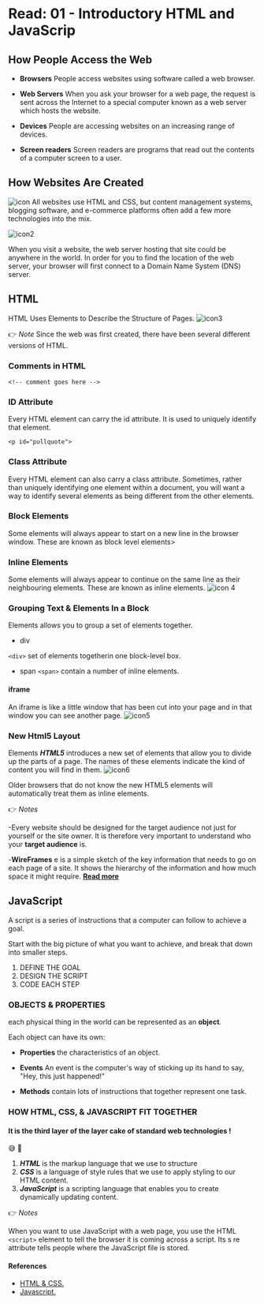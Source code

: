 # Read: 01 - Introductory HTML and JavaScrip
## How People Access the Web
* **Browsers**
People access websites using
software called a web browser.

* **Web Servers** 
When you ask your browser for
a web page, the request is sent
across the Internet to a special
computer known as a web
server which hosts the website.

* **Devices**
People are accessing websites
on an increasing range of devices.

* **Screen readers**
Screen readers are programs
that read out the contents of a
computer screen to a user.

## How Websites Are Created
![icon](https://hostpapa.blog/blog/wp-content/uploads/2018/10/websitebuilder.jpg)
All websites use HTML and CSS, but content
management systems, blogging software, and
e-commerce platforms often add a few more
technologies into the mix.

![icon2](https://d33wubrfki0l68.cloudfront.net/3fdd7b90b4b3387d65ace5ea07da198a860ab26d/de7db/static/359f7439a71a225da229970d54d36379/5a190/how-the-web-works.png)

When you visit a website, the web server
hosting that site could be anywhere in the
world. In order for you to find the location of
the web server, your browser will first connect
to a Domain Name System (DNS) server.

## HTML 
HTML Uses Elements to Describe the Structure of Pages.
![icon3](https://tutorial.techaltum.com/images/element.png)

👉 
*Note* Since the web was first created, there have
been several different versions of HTML.

### Comments in HTML

```
<!-- comment goes here -->
```

### ID Attribute
Every HTML element can carry the id attribute. It is used to uniquely identify that element.
```
<p id="pullquote">
```

### Class Attribute
Every HTML element can also carry a class attribute.
Sometimes, rather than uniquely identifying one element within a document, you will want a way to identify several elements as being different from the other elements.

### Block Elements
Some elements will always appear to start on a new line in
the browser window. These are known as block level elements>

### Inline Elements
Some elements will always appear to continue on the same line as their neighbouring elements. These are known as
inline elements.
![icon 4](https://miro.medium.com/max/2800/1*AFeOAqXNJJdfYAjfXiJ9AQ.jpeg)

### Grouping Text & Elements In a Block
Elements allows you to group a set of elements together.

* div

``` <div> ``` set of elements togetherin one block-level box.

* span
``` <span> ``` contain a number of inline elements.

#### iframe 
An iframe is like a little window that has been cut into your page and in that window you can see another page.
![icon5](https://www.wikitechy.com/technology/wp-content/uploads/2017/03/How-to-apply-CSS-to-iframe.jpg)

### New Html5 Layout
Elements
***HTML5*** introduces a new set of elements that allow you to divide up the
parts of a page. The names of these elements indicate the kind of content
you will find in them.
![icon6](https://i.pinimg.com/736x/9c/3b/d2/9c3bd26ca7b31f6bd91eda52ba632773.jpg)

Older browsers that do not know the new HTML5 elements
will automatically treat them as inline elements.

👉 
*Notes*

-Every website should be designed for the target audience not just for yourself or the site owner. It is therefore very important to understand who your **target audience** is.

-**WireFrames** e is a simple sketch of the key
information that needs to go on each page of a
site. It shows the hierarchy of the information
and how much space it might require. **[Read more](Read03.md)**

## JavaScript
A script is a series of instructions that a computer can follow to achieve a goal.

Start with the big picture of what you want to achieve, and break that down into smaller steps.

1. DEFINE THE GOAL
2. DESIGN THE SCRIPT
3. CODE EACH STEP 

### OBJECTS & PROPERTIES 
each physical thing in the world can be represented as an **object**.

Each object can have its own:
* **Properties**  the characteristics of an object.

*  **Events**
An event is the computer's way of sticking up its
hand to say, "Hey, this just happened!" 

* **Methods** contain lots of instructions that together represent one task.


### HOW HTML, CSS, & JAVASCRIPT FIT TOGETHER 

#### It is the third layer of the layer cake of standard web technologies !
 😅 🍰


1. ***HTML*** is the markup language that we use to structure 
2. ***CSS*** is a language of style rules that we use to apply styling to our HTML content.
3. ***JavaScript*** is a scripting language that enables you to create dynamically updating content. 


👉 
*Notes* 

When you want to use JavaScript with a web page, you use the HTML
```<script>``` element to tell the browser it is coming across a script.
Its s re attribute tells people where the JavaScript file is stored. 

#### References 
- [HTML & CSS.](https://slack-files.com/files-pri-safe/TNGRRLUMA-F025YCDK1L1/html_css.pdf?c=1624203260-a9e0eabf32db588f)
- [Javascript.](https://slack-files.com/files-pri-safe/TNGRRLUMA-F025KUGCBD1/javascript_and_jquery_interactive_jon_du.pdf?c=1624203295-2d17e5b1f6a263c9)